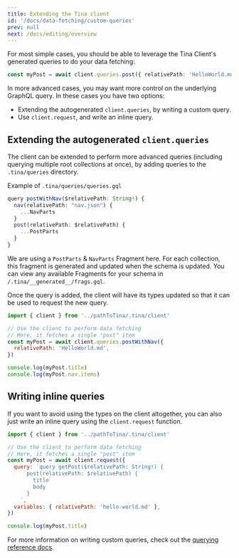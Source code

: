 ```yaml
---
title: Extending the Tina client
id: '/docs/data-fetching/custom-queries'
prev: null
next: /docs/editing/overview
---
```


For most simple cases, you should be able to leverage the Tina Client's generated queries to do your data fetching:

```ts
const myPost = await client.queries.post({ relativePath: 'HelloWorld.md' })
```

In more advanced cases, you may want more control on the underlying GraphQL query. In these cases you have two options:

- Extending the autogenerated `client.queries`, by writing a custom query.
- Use `client.request`, and write an inline query.

## Extending the autogenerated `client.queries`

The client can be extended to perform more advanced queries (including querying multiple root collections at once), by adding queries to the `.tina/queries` directory.

Example of `.tina/queries/queries.gql`

```ts
query postWithNav($relativePath: String!) {
  nav(relativePath: "nav.json") {
    ...NavParts
  }
  post(relativePath: $relativePath) {
    ...PostParts
  }
}
```

We are using a `PostParts` & `NavParts` Fragment here. For each collection, this fragment is generated and updated when the schema is updated. You can view any available Fragments for your schema in `/.tina/__generated__/frags.gql`.

Once the query is added, the client will have its types updated so that it can be used to request the new query.

```js
import { client } from '../pathToTina/.tina/client'

// Use the client to perform data fetching
// Here, it fetches a single "post" item
const myPost = await client.queries.postWithNav({
  relativePath: 'HelloWorld.md',
})

console.log(myPost.title)
console.log(myPost.nav.items)
```

## Writing inline queries

If you want to avoid using the types on the client altogether, you can also just write an inline query using the `client.request` function.

```js
import { client } from '../pathToTina/.tina/client'

// Use the client to perform data fetching
// Here, it fetches a single "post" item
const myPost = await client.request({
  query: `query getPost($relativePath: String!) {
      post(relativePath: $relativePath) {
        title
        body
      }
    `,
  variables: { relativePath: 'hello-world.md' },
})

console.log(myPost.title)
```

For more information on writing custom queries, check out the [querying reference docs](/docs/graphql/queries/).
